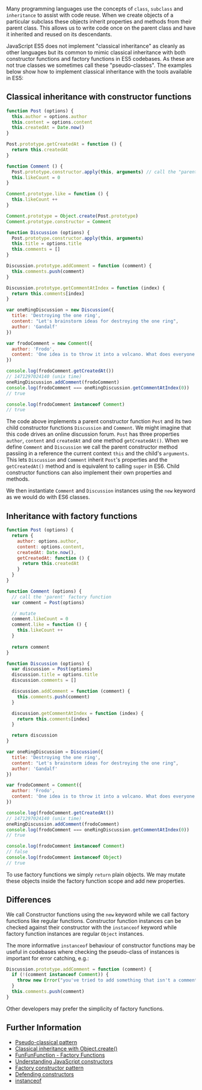 Many programming languages use the concepts of `class`, `subclass` and `inheritance` to assist with code reuse. When we create objects of a particular subclass these objects inherit properties and methods from their parent class. This allows us to write code once on the parent class and have it inherited and reused on its descendants. 

JavaScript ES5 does not implement "classical inheritance" as cleanly as other languages but its common to mimic classical inheritance with both constructor functions and factory functions in ES5 codebases. As these are not true classes we sometimes call these "pseudo-classes". The examples below show how to implement classical inheritance with the tools available in ES5:

## Classical inheritance with constructor functions

```js
function Post (options) {
  this.author = options.author
  this.content = options.content
  this.createdAt = Date.now()
}

Post.prototype.getCreatedAt = function () {
  return this.createdAt
}

function Comment () {
  Post.prototype.constructor.apply(this, arguments) // call the "parent" pseudo-class constructor 
  this.likeCount = 0
}

Comment.prototype.like = function () {
  this.likeCount ++ 
}

Comment.prototype = Object.create(Post.prototype)
Comment.prototype.constructor = Comment

function Discussion (options) {
  Post.prototype.constructor.apply(this, arguments)
  this.title = options.title
  this.comments = []
}

Discussion.prototype.addComment = function (comment) {
  this.comments.push(comment)
}

Discussion.prototype.getCommentAtIndex = function (index) {
  return this.comments[index]
}

var oneRingDiscussion = new Discussion({
  title: 'Destroying the one ring',
  content: "Let's brainstorm ideas for destroying the one ring",
  author: 'Gandalf'
})

var frodoComment = new Comment({ 
  author: 'Frodo', 
  content: 'One idea is to throw it into a volcano. What does everyone think?'
})

console.log(frodoComment.getCreatedAt())
// 1471297024140 (unix time)
oneRingDiscussion.addComment(frodoComment)
console.log(frodoComment === oneRingDiscussion.getCommentAtIndex(0))
// true

console.log(frodoComment instanceof Comment)
// true

```

The code above implements a parent constructor function `Post` and its two child constructor functions `Discussion` and `Comment`. We might imagine that this code drives an online discussion forum. `Post` has three properties `author`, `content` and `createdAt` and one method `getCreatedAt()`. When we define `Comment` and `Discussion` we call the parent constructor method passiing in a reference the current context `this` and the child's `arguments`. This lets `Discussion` and `Comment` inherit `Post`'s properties and the `getCreatedAt()` method and is equivalent to calling `super` in ES6. Child constructor functions can also implement their own properties and methods.

We then instantiate `Comment` and `Discussion` instances using the `new` keyword as we would do with ES6 classes.


## Inheritance with factory functions 

```js
function Post (options) {
  return {
    author: options.author,
    content: options.content,
    createdAt: Date.now(),
    getCreatedAt: function () {
      return this.createdAt
    }
  }
}

function Comment (options) {
  // call the 'parent' factory function 
  var comment = Post(options) 

  // mutate
  comment.likeCount = 0
  comment.like = function () {
    this.likeCount ++
  }
  
  return comment
}

function Discussion (options) {
  var discussion = Post(options)  
  discussion.title = options.title
  discussion.comments = []

  discussion.addComment = function (comment) {
    this.comments.push(comment)
  }

  discussion.getCommentAtIndex = function (index) {
    return this.comments[index]
  }

  return discussion
}

var oneRingDiscussion = Discussion({
  title: 'Destroying the one ring',
  content: "Let's brainstorm ideas for destroying the one ring",
  author: 'Gandalf'
})

var frodoComment = Comment({ 
  author: 'Frodo', 
  content: 'One idea is to throw it into a volcano. What does everyone think?'
})

console.log(frodoComment.getCreatedAt())
// 1471297024140 (unix time)
oneRingDiscussion.addComment(frodoComment)
console.log(frodoComment === oneRingDiscussion.getCommentAtIndex(0))
// true

console.log(frodoComment instanceof Comment)
// false
console.log(frodoComment instanceof Object)
// true

```

To use factory functions we simply `return` plain objects. We may mutate these objects inside the factory function scope and add new properties.


## Differences

We call Constructor functions using the `new` keyword while we call factory functions like regular functions. Constructor function instances can be checked against their constructor with the `instanceof` keyword while factory function instances are regular `Object` instances.

The more informative `instanceof` behaviour of constructor functions may be useful in codebases where checking the pseudo-class of instances is important for error catching, e.g.:

```js
Discussion.prototype.addComment = function (comment) {
  if (!(comment instanceof Comment)) {
    throw new Error("you've tried to add something that isn't a comment!")
  }
  this.comments.push(comment)
}
```

Other developers may prefer the simplicity of factory functions.

## Further Information

  * [Pseudo-classical pattern](http://javascript.info/tutorial/pseudo-classical-pattern)
  * [Classical inheritance with Object.create()](https://developer.mozilla.org/en-US/docs/Web/JavaScript/Reference/Global_Objects/Object/create#Classical_inheritance_with_Object.create())
  * [FunFunFunction - Factory Functions](https://www.youtube.com/watch?v=ImwrezYhw4w)
  * [Understanding JavaScript constructors](https://css-tricks.com/understanding-javascript-constructors/)
  * [Factory constructor pattern](http://javascript.info/tutorial/factory-constructor-pattern)
  * [Defending constructors](http://www.2ality.com/2013/07/defending-constructors.html)
  * [instanceof](https://developer.mozilla.org/en/docs/Web/JavaScript/Reference/Operators/instanceof)
